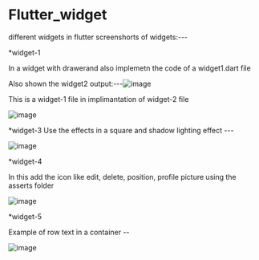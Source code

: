 # Flutter_widget
different widgets in flutter
screenshorts of widgets:---

*widget-1

In a widget with drawerand also implemetn the code of a widget1.dart file

Also shown the widget2 output:---![image](https://github.com/ramilachanchiya188/Flutter_widget/assets/164127763/380f341f-909d-4840-909a-1dd489d5bc15)

This is a widget-1 file in implimantation of widget-2 file

![image](https://github.com/ramilachanchiya188/Flutter_widget/assets/164127763/94c1a0b7-bf1e-4424-ab06-ea3902e6f884)

*widget-3
Use the effects in a square and shadow lighting effect ---

![image](https://github.com/ramilachanchiya188/Flutter_widget/assets/164127763/b75c9750-eee1-4b1a-9fbb-babe11968afb)

*widget-4

In this add the icon like edit, delete, position, profile picture using the asserts folder 

![image](https://github.com/ramilachanchiya188/Flutter_widget/assets/164127763/76a07a37-fae2-48ee-a39d-27b172a547de)



*widget-5

Example of row text in a container --

![image](https://github.com/ramilachanchiya188/Flutter_widget/assets/164127763/058c6d40-0a96-431c-87e6-1c6cecb63609)


